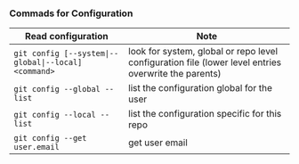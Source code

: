 ### Commads for Configuration

|Read configuration|Note|
|-------|----|
|`git config [--system\|--global\|--local] <command>`| look for system, global or repo level configuration file (lower level entries overwrite the parents)|
|`git config --global --list`| list the configuration global for the user |
|`git config --local --list`| list the configuration specific for this repo |
|`git config --get user.email`| get user email |
